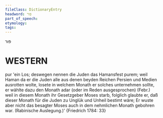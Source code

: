 ```yaml
---
fileClass: DictionaryEntry
headword: פּור
part_of_speech: 
etymology: 
tags: 
---
```

פּור

WESTERN
========

pur 'ein Los; deswegen nennen die Juden das Hamansfest purem; weil Haman da er die Juden alle aus denen beyden Reichen Persien und Medien ausrotten wolte, losete in welchem Monath er solches unternehmen sollte, er wählte dazu den Monath adar (oder im Reden ausgesprochen) (Febr.) weil in diesem Monath ihr Gesetzgeber Moses starb, folglich glaubte er, daß dieser Monath für die Juden zu Unglük und Unheil bestimt wäre; Er wuste aber nicht das besagter Moses auch in dem nehmlichen Monath gebohren war. (Rabinische Auslegung.)' {Friedrich 1784: 33}